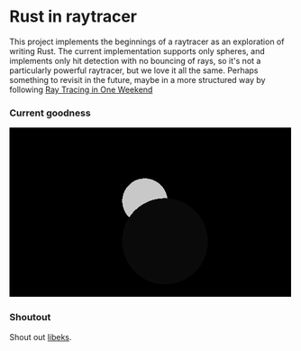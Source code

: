 # Rust in raytracer

This project implements the beginnings of a raytracer as an exploration of writing Rust. The
current implementation supports only spheres, and implements only hit detection with no bouncing
of rays, so it's not a particularly powerful raytracer, but we love it all the same. Perhaps
something to revisit in the future, maybe in a more structured way by following
[Ray Tracing in One Weekend](https://raytracing.github.io/)

### Current goodness

![wow such goodness](https://github.com/kangp3/oakland_raders/blob/main/image.png?raw=true)

### Shoutout

Shout out [libeks](https://github.com/libeks/).
